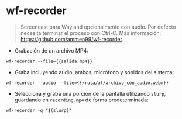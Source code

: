 # wf-recorder

> Screencast para Wayland opcionalmente con audio.
> Por defecto necesita terminar el proceso con Ctrl-C.
> Más información: <https://github.com/ammen99/wf-recorder>.

- Grabación de un archivo MP4:

`wf-recorder --file={{salida.mp4}}`

- Graba incluyendo audio, ambos, micrófono y sonidos del sistema:

`wf-recorder --audio --file={{/ruta/al/archivo_con_audio.webm}}`

- Selecciona y graba una porción de la pantalla utilizando `slurp`, guardando en `recording.mp4` de forma predeterminada:

`wf-recorder -g "$(slurp)"`
